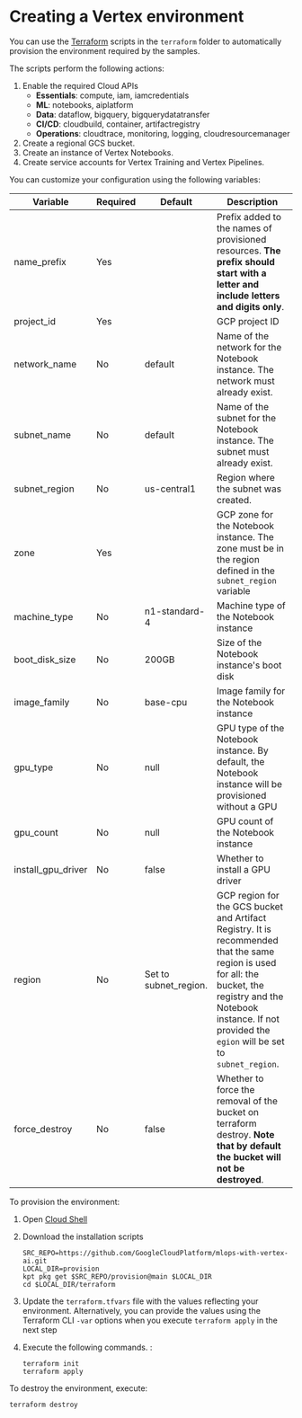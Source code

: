 # Creating a Vertex environment

You can use the [Terraform](https://www.terraform.io/) scripts in the `terraform` folder to automatically provision the environment required by the samples. 

The scripts perform the following actions:

1. Enable the required Cloud APIs
    * **Essentials**: compute, iam, iamcredentials
    * **ML**: notebooks, aiplatform
    * **Data**: dataflow, bigquery, bigquerydatatransfer
    * **CI/CD**: cloudbuild, container, artifactregistry
    * **Operations**: cloudtrace, monitoring, logging, cloudresourcemanager
2. Create a regional GCS bucket.
3. Create an instance of Vertex Notebooks.
4. Create service accounts for Vertex Training and Vertex Pipelines.

You can customize your configuration using the following variables:

|Variable|Required|Default|Description|
|--------|--------|-------|-----------|
|name_prefix|Yes||Prefix added to the names of provisioned resources. **The prefix should start with a letter and include letters and digits only**.|
|project_id|Yes||GCP project ID|
|network_name|No|default|Name of the network for the Notebook instance. The network must already exist.|
|subnet_name|No|default|Name of the subnet for the Notebook instance. The subnet must already exist.|
|subnet_region|No|us-central1|Region where the subnet was created.|
|zone|Yes||GCP zone for the Notebook instance. The zone must be in the region defined in the `subnet_region` variable|
|machine_type|No|n1-standard-4|Machine type of the  Notebook instance|
|boot_disk_size|No|200GB|Size of the Notebook instance's boot disk|
|image_family|No|base-cpu|Image family for the Notebook instance|
|gpu_type|No|null|GPU type of the Notebook instance. By default, the Notebook instance will be provisioned without a GPU|
|gpu_count|No|null|GPU count of the Notebook instance|
|install_gpu_driver|No|false|Whether to install a GPU driver|
|region|No|Set to subnet_region.|GCP region for the GCS bucket and Artifact Registry. It is recommended that the same region is used for all: the bucket, the registry and the Notebook instance. If not provided the `egion` will be set to `subnet_region`.|
|force_destroy|No|false|Whether to force the removal of the bucket on terraform destroy. **Note that by default the bucket will not be destroyed**.|


To provision the environment:

1. Open [Cloud Shell](https://cloud.google.com/shell/docs/launching-cloud-shell)

2. Download the installation scripts
    ```
    SRC_REPO=https://github.com/GoogleCloudPlatform/mlops-with-vertex-ai.git
    LOCAL_DIR=provision
    kpt pkg get $SRC_REPO/provision@main $LOCAL_DIR
    cd $LOCAL_DIR/terraform
    ```

3. Update the `terraform.tfvars` file with the values reflecting your environment. Alternatively, you can provide the values using the Terraform CLI `-var` options when you execute `terraform apply` in the next step

4. Execute the following commands. :
    ```
    terraform init
    terraform apply
    ```


To destroy the environment, execute:
```
terraform destroy
```
